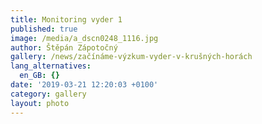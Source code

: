 ```yaml
---
title: Monitoring vyder 1
published: true
image: /media/a_dscn0248_1116.jpg
author: Štěpán Zápotočný
gallery: /news/začínáme-výzkum-vyder-v-krušných-horách
lang_alternatives:
  en_GB: {}
date: '2019-03-21 12:20:03 +0100'
category: gallery
layout: photo
---
```


